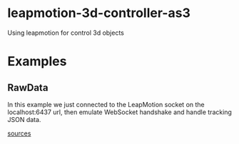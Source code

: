 leapmotion-3d-controller-as3
============================

Using leapmotion for control 3d objects

# Examples

## RawData

In this example we just connected to the LeapMotion socket on the localhost:6437 url, then emulate WebSocket handshake and handle tracking JSON data.

[sources](https://github.com/Hyzhak/leapmotion-3d-controller-as3/tree/master/src/examples/raw)
